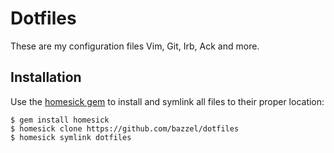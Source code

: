 # Dotfiles

These are my configuration files Vim, Git, Irb, Ack and more.

## Installation

Use the [homesick gem](https://github.com/technicalpickles/homesick) to install and symlink all files to their proper location:

    $ gem install homesick
    $ homesick clone https://github.com/bazzel/dotfiles
    $ homesick symlink dotfiles
